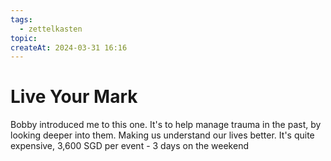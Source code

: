 ```yaml
---
tags:
  - zettelkasten
topic: 
createAt: 2024-03-31 16:16
---
```

# Live Your Mark
Bobby introduced me to this one. It's to help manage trauma in the past, by looking deeper into them. Making us understand our lives better. It's quite expensive, 3,600 SGD per event - 3 days on the weekend